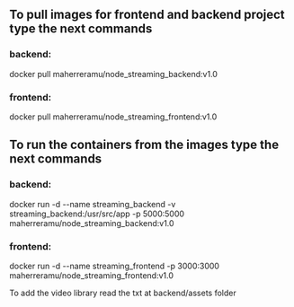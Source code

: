 ## To pull images for frontend and backend project type the next commands

### backend:

docker pull maherreramu/node_streaming_backend:v1.0

### frontend:

docker pull maherreramu/node_streaming_frontend:v1.0


## To run the containers from the images type the next commands

### backend:

docker run -d --name streaming_backend -v streaming_backend:/usr/src/app -p 5000:5000 maherreramu/node_streaming_backend:v1.0

### frontend:

docker run -d --name streaming_frontend -p 3000:3000 maherreramu/node_streaming_frontend:v1.0


To add the video library read the txt at backend/assets folder